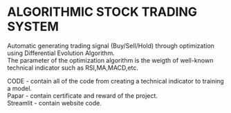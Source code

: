 # ALGORITHMIC STOCK TRADING SYSTEM

Automatic generating trading signal (Buy/Sell/Hold) through optimization using Differential Evolution Algorithm.  
The parameter of the optimization algorithm is the weigth of well-known technical indicator such as RSI,MA,MACD,etc.   

CODE - contain all of the code from creating a technical indicator to training a model.  
Papar - contain certificate and reward of the project.  
Streamlit - contain website code.  

